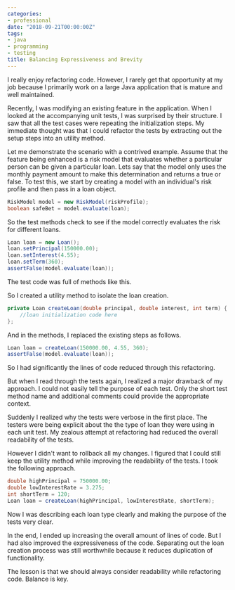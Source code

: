 ```yaml
---
categories:
- professional
date: "2018-09-21T00:00:00Z"
tags:
- java
- programming
- testing
title: Balancing Expressiveness and Brevity
---
```

I really enjoy refactoring code. However, I rarely get that opportunity at my job because I primarily work on a large Java application that is mature and well maintained.

Recently, I was modifying an existing feature in the application. When I looked at the accompanying unit tests, I was surprised by their structure. I saw that all the test cases were repeating the initialization steps. My immediate thought was that I could refactor the tests by extracting out the setup steps into an utility method.

Let me demonstrate the scenario with a contrived example. Assume that the feature being enhanced is a risk model that evaluates whether a particular person can be given a particular loan. Lets say that the model only uses the monthly payment amount to make this determination and returns a true or false. To test this, we start by creating a model with an individual's risk profile and then pass in a loan object.
```java
RiskModel model = new RiskModel(riskProfile);
boolean safeBet = model.evaluate(loan);
```

So the test methods check to see if the model correctly evaluates the risk for different loans.
```java
Loan loan = new Loan();
loan.setPrincipal(150000.00);
loan.setInterest(4.55);
loan.setTerm(360);
assertFalse(model.evaluate(loan));
```
The test code was full of methods like this.

So I created a utility method to isolate the loan creation.
```java
private Loan createLoan(double principal, double interest, int term) {
    //loan initialization code here
};
```
And in the methods, I replaced the existing steps as follows.
```java
Loan loan = createLoan(150000.00, 4.55, 360);
assertFalse(model.evaluate(loan));
```
So I had significantly the lines of code reduced through this refactoring.

But when I read through the tests again, I realized a major drawback of my approach. I could not easily tell the purpose of each test. Only the short test method name and additional comments could provide the appropriate context.

Suddenly I realized why the tests were verbose in the first place. The testers were being explicit about the the type of loan they were using in each unit test. My zealous attempt at refactoring had reduced the overall readability of the tests.

However I didn't want to rollback all my changes. I figured that I could still keep the utility method while improving the readability of the tests. I took the following approach.
```java
double highPrincipal = 750000.00;
double lowInterestRate = 3.275;
int shortTerm = 120;
Loan loan = createLoan(highPrincipal, lowInterestRate, shortTerm);
```
Now I was describing each loan type clearly and making the purpose of the tests very clear.

In the end, I ended up increasing the overall amount of lines of code. But I had also improved the expressiveness of the code. Separating out the loan creation process was still worthwhile because it reduces duplication of functionality.

The lesson is that we should always consider readability while refactoring code. Balance is key.
